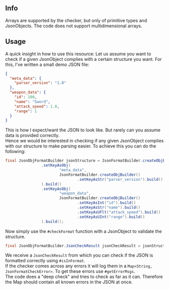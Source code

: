 ## Info
Arrays are supported by the checker, but only of primitive types and JsonObjects. The code does not support multidimensional arrays.

## Usage
A quick insight in how to use this resource:
Let us assume you want to check if a given JsonObject complies with a certain structure you want. For this, I've written a small demo JSON file:
```json
{
  "meta_data": {
    "parser_version": "1.0"
  },
  "weapon_data": {
    "id": 100,
    "name": "Sword",
    "attack_speed": 1.8,
    "range": 1
  }
}
```

This is how I expect/want the JSON to look like. But rarely can you assume data is provided correctly.  
Hence we would be interested in checking if any given JsonObject complies with our structure to make parsing easier. To achieve this you can do the following:
```java
final JsonObjFormatBuilder jsonStructure = JsonFormatBuilder.createObjBuilder()
                .setKeyAsObj(
                        "meta_data",
                        JsonFormatBuilder.createObjBuilder()
                                .setKeyAsStr("parser_version").build()
                ).build()
                .setKeyAsObj(
                        "weapon_data",
                        JsonFormatBuilder.createObjBuilder()
                                .setKeyAsInt("id").build()
                                .setKeyAsStr("name").build()
                                .setKeyAsUFlt("attack_speed").build()
                                .setKeyAsUInt("range").build()
                ).build();
```

Now simply use the `#checkFormat` function with a JsonObject to validate the structure.
```java
final JsonObjFormatBuilder.JsonCheckResult jsonCheckResult = jsonStructure.checkFormat(jsonObject);
```

We receive a `JsonCheckResult` from which you can check if the JSON is formatted correctly using `#isInFormat`.  
If the checker comes across any errors it will log them in a `Map<String, JsonFormatCheckError>`. To get these errors use `#getErrorMsgs`.  
The code does a "deep check" and tries to check as far as it can. Therefore the Map should contain all known errors in the JSON at once.
